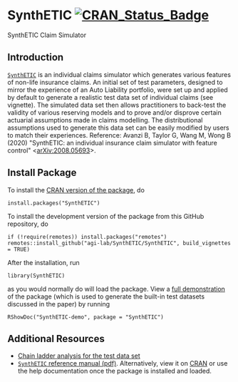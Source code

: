 # SynthETIC [![CRAN_Status_Badge](https://www.r-pkg.org/badges/version/SynthETIC)](https://CRAN.R-project.org/package=SynthETIC)
SynthETIC Claim Simulator

## Introduction
[`SynthETIC`](https://CRAN.R-project.org/package=SynthETIC) is an individual claims simulator which generates various features of non-life insurance claims. An initial set of test parameters, designed to mirror the experience of an Auto Liability portfolio, were set up and applied by default to generate a realistic test data set of individual claims (see vignette). The simulated data set then allows practitioners to back-test the validity of various reserving models and to prove and/or disprove certain actuarial assumptions made in claims modelling. The distributional assumptions used to generate this data set can be easily modified by users to match their experiences. Reference: Avanzi B, Taylor G, Wang M, Wong B (2020) "SynthETIC: an individual insurance claim simulator with feature control" <[arXiv:2008.05693](https://arxiv.org/abs/2008.05693)>.

## Install Package
To install the [CRAN version of the package](https://CRAN.R-project.org/package=SynthETIC), do

`install.packages("SynthETIC")`

To install the development version of the package from this GitHub repository, do

```
if (!require(remotes)) install.packages("remotes")
remotes::install_github("agi-lab/SynthETIC/SynthETIC", build_vignettes = TRUE)
```

After the installation, run

`library(SynthETIC)`

as you would normally do will load the package. View a [full demonstration](https://cran.r-project.org/web/packages/SynthETIC/vignettes/SynthETIC-demo.html) of the package (which is used to generate the built-in test datasets discussed in the paper) by running

`RShowDoc("SynthETIC-demo", package = "SynthETIC")`

## Additional Resources
* [Chain ladder analysis for the test data set](https://github.com/agi-lab/SynthETIC/blob/master/CL_Test_Dataset.xlsx)
* [`SynthETIC` reference manual (pdf)](https://github.com/agi-lab/SynthETIC/blob/master/SynthETIC-manual.pdf). Alternatively, view it on [CRAN](https://cran.r-project.org/web/packages/SynthETIC/SynthETIC.pdf) or use the help documentation once the package is installed and loaded.
